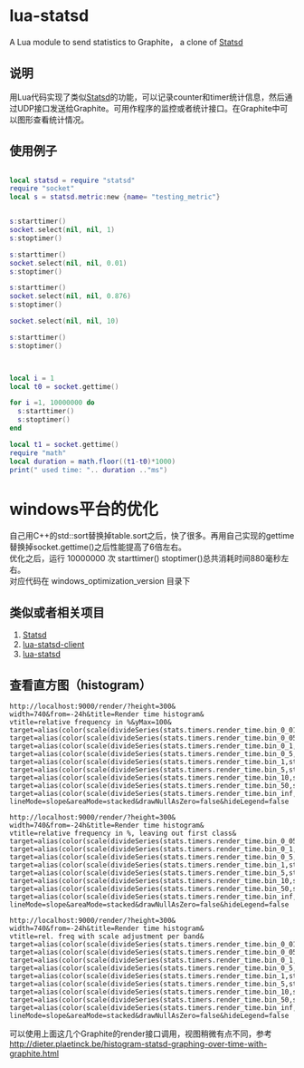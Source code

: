 lua-statsd
==========

A Lua module to send statistics to Graphite， a clone of [Statsd](https://github.com/etsy/statsd)

说明
-----
用Lua代码实现了类似[Statsd](https://github.com/etsy/statsd)的功能，可以记录counter和timer统计信息，然后通过UDP接口发送给Graphite。可用作程序的监控或者统计接口。在Graphite中可以图形查看统计情况。


使用例子
--------
```lua

local statsd = require "statsd"
require "socket"
local s = statsd.metric:new {name= "testing_metric"}


s:starttimer()
socket.select(nil, nil, 1)
s:stoptimer()

s:starttimer()
socket.select(nil, nil, 0.01)
s:stoptimer()

s:starttimer()
socket.select(nil, nil, 0.876)
s:stoptimer()

socket.select(nil, nil, 10)

s:starttimer()
s:stoptimer()



local i = 1
local t0 = socket.gettime()

for i =1, 10000000 do
  s:starttimer()
  s:stoptimer()
end

local t1 = socket.gettime()
require "math"
local duration = math.floor((t1-t0)*1000)
print(" used time: ".. duration .."ms")

```


windows平台的优化
=================
自己用C++的std::sort替换掉table.sort之后，快了很多。再用自己实现的gettime替换掉socket.gettime()之后性能提高了6倍左右。  
优化之后，运行 10000000 次  starttimer() stoptimer()总共消耗时间880毫秒左右。  
对应代码在 windows_optimization_version  目录下






类似或者相关项目
----------------
1. [Statsd](https://github.com/etsy/statsd)
2. [lua-statsd-client](https://github.com/stvp/lua-statsd-client)
3. [lua-statsd](https://github.com/cwarden/lua-statsd)


查看直方图（histogram）
-----------------------

```
http://localhost:9000/render/?height=300&
width=740&from=-24h&title=Render time histogram&
vtitle=relative frequency in %&yMax=100&
target=alias(color(scale(divideSeries(stats.timers.render_time.bin_0_01,stats.timers.render_time.count),100),'2FFF00'),'0.01')&
target=alias(color(scale(divideSeries(stats.timers.render_time.bin_0_05,stats.timers.render_time.count),100),'64DD0E'),'0.05')&
target=alias(color(scale(divideSeries(stats.timers.render_time.bin_0_1,stats.timers.render_time.count),100),'9CDD0E'),'0.1')&
target=alias(color(scale(divideSeries(stats.timers.render_time.bin_0_5,stats.timers.render_time.count),100),'DDCC0E'),'0.5')&
target=alias(color(scale(divideSeries(stats.timers.render_time.bin_1,stats.timers.render_time.count),100),'DDB70E'),'1')&
target=alias(color(scale(divideSeries(stats.timers.render_time.bin_5,stats.timers.render_time.count),100),'FF6200'),'5')&
target=alias(color(scale(divideSeries(stats.timers.render_time.bin_10,stats.timers.render_time.count),100),'FF3C00'),'10')&
target=alias(color(scale(divideSeries(stats.timers.render_time.bin_50,stats.timers.render_time.count),100),'FF1E00'),'50')&
target=alias(color(scale(divideSeries(stats.timers.render_time.bin_inf,stats.timers.render_time.count),100),'FF0000'),'inf')&
lineMode=slope&areaMode=stacked&drawNullAsZero=false&hideLegend=false
```

```
http://localhost:9000/render/?height=300&
width=740&from=-24h&title=Render time histogram&
vtitle=relative frequency in %, leaving out first class&
target=alias(color(scale(divideSeries(stats.timers.render_time.bin_0_05,stats.timers.render_time.count),100),'64DD0E'),'0.05')&
target=alias(color(scale(divideSeries(stats.timers.render_time.bin_0_1,stats.timers.render_time.count),100),'9CDD0E'),'0.1')&
target=alias(color(scale(divideSeries(stats.timers.render_time.bin_0_5,stats.timers.render_time.count),100),'DDCC0E'),'0.5')&
target=alias(color(scale(divideSeries(stats.timers.render_time.bin_1,stats.timers.render_time.count),100),'DDB70E'),'1')&
target=alias(color(scale(divideSeries(stats.timers.render_time.bin_5,stats.timers.render_time.count),100),'FF6200'),'5')&
target=alias(color(scale(divideSeries(stats.timers.render_time.bin_10,stats.timers.render_time.count),100),'FF3C00'),'10')&
target=alias(color(scale(divideSeries(stats.timers.render_time.bin_50,stats.timers.render_time.count),100),'FF1E00'),'50')&
target=alias(color(scale(divideSeries(stats.timers.render_time.bin_inf,stats.timers.render_time.count),100),'FF0000'),'inf')&
lineMode=slope&areaMode=stacked&drawNullAsZero=false&hideLegend=false
```

```
http://localhost:9000/render/?height=300&
width=740&from=-24h&title=Render time histogram&
vtitle=rel. freq with scale adjustment per band&
target=alias(color(scale(divideSeries(stats.timers.render_time.bin_0_01,stats.timers.render_time.count),0.01),'2FFF00'),'0.01')&
target=alias(color(scale(divideSeries(stats.timers.render_time.bin_0_05,stats.timers.render_time.count),0.04),'64DD0E'),'0.05')&
target=alias(color(scale(divideSeries(stats.timers.render_time.bin_0_1,stats.timers.render_time.count),0.05),'9CDD0E'),'0.1')&
target=alias(color(scale(divideSeries(stats.timers.render_time.bin_0_5,stats.timers.render_time.count),0.4),'DDCC0E'),'0.5')&
target=alias(color(scale(divideSeries(stats.timers.render_time.bin_1,stats.timers.render_time.count),0.5),'DDB70E'),'1')&
target=alias(color(scale(divideSeries(stats.timers.render_time.bin_5,stats.timers.render_time.count),4),'FF6200'),'5')&
target=alias(color(scale(divideSeries(stats.timers.render_time.bin_10,stats.timers.render_time.count),5),'FF3C00'),'10')&
target=alias(color(scale(divideSeries(stats.timers.render_time.bin_50,stats.timers.render_time.count),40),'FF1E00'),'50')&
target=alias(color(scale(divideSeries(stats.timers.render_time.bin_inf,stats.timers.render_time.count),60),'FF0000'),'inf')&
lineMode=slope&areaMode=stacked&drawNullAsZero=false&hideLegend=false
```

可以使用上面这几个Graphite的render接口调用，视图稍微有点不同，参考
http://dieter.plaetinck.be/histogram-statsd-graphing-over-time-with-graphite.html
